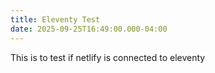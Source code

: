 ```yaml
---
title: Eleventy Test
date: 2025-09-25T16:49:00.000-04:00
---
```

This is to test if netlify is connected to eleventy

